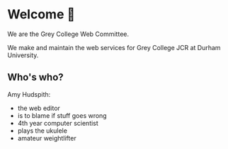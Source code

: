 # Welcome :wave:

We are the Grey College Web Committee.

We make and maintain the web services for Grey College JCR at Durham University.

## Who's who?

Amy Hudspith:
- the web editor
- is to blame if stuff goes wrong 
- 4th year computer scientist
- plays the ukulele
- amateur weightlifter
